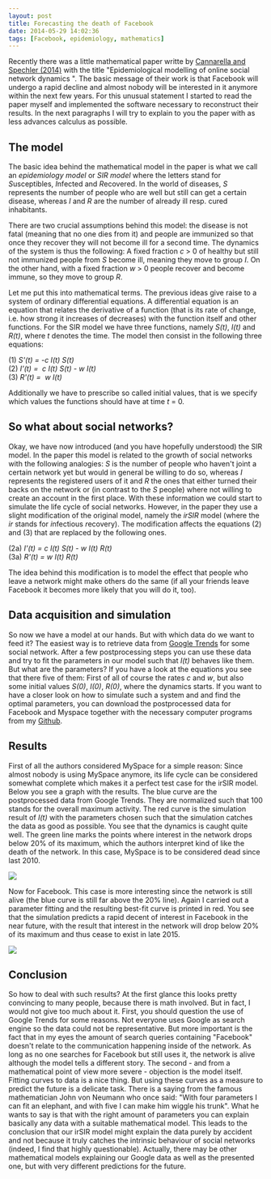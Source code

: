 ```yaml
---
layout: post
title: Forecasting the death of Facebook
date: 2014-05-29 14:02:36
tags: [Facebook, epidemiology, mathematics]
---
```


Recently there was a little mathematical paper writte by [Cannarella and Spechler (2014)][CS14] with the title "Epidemiological modelling of online social network dynamics
". The basic message of their work is that Facebook will undergo a rapid decline and almost nobody will be interested in it anymore within the next few years. For this unusual statement I started to read the paper myself and implemented the software necessary to reconstruct their results. In the next paragraphs I will try to explain to you the paper with as less advances calculus as possible.

## The model

The basic idea behind the mathematical model in the paper is what we call an *epidemiology model* or *SIR model* where the letters stand for *S*usceptibles, *I*nfected and *R*ecovered. In the world of diseases, *S* represents the number of people who are well but still can get a certain disease, whereas *I* and *R* are the number of already ill resp. cured inhabitants.

There are two crucial assumptions behind this model: the disease is not fatal (meaning that no one dies from it) and people are immunized so that once they recover they will not become ill for a second time. The dynamics of the system is thus the following: A fixed fraction *c* > 0 of healthy but still not immunized people from *S* become ill, meaning they move to group *I*. On the other hand, with a fixed fraction *w* > 0 people recover and become immune, so they move to group *R*. 

Let me put this into mathematical terms. The previous ideas give raise to a system of ordinary differential equations. A differential equation is an equation that relates the derivative of a function (that is its rate of change, i.e. how strong it increases of decreases) with the function itself and other functions. For the SIR model we have three functions, namely *S(t)*, *I(t)* and *R(t)*, where *t* denotes the time. The model then consist in the following three equations:

(1) *S'(t) = -c I(t) S(t)*<br/>
(2) *I'(t) = &nbsp;c I(t) S(t) - w I(t)*<br/>
(3) *R'(t) = &nbsp;w I(t)*

Additionally we have to prescribe so called initial values, that is we specify which values the functions should have at time *t* = 0.

## So what about social networks?

Okay, we have now introduced (and you have hopefully understood) the SIR model. In the paper this model is related to the growth of social networks with the following analogies: *S* is the number of people who haven't joint a certain network yet but would in general be willing to do so, whereas *I* represents the registered users of it and *R* the ones that either turned their backs on the network or (in contrast to the *S* people) where not willing to create an account in the first place. With these information we could start to simulate the life cycle of social networks. However, in the paper they use a slight modification of the original model, namely the *irSIR* model (where the *ir* stands for *i*nfectious *r*ecovery). The modification affects the equations (2) and (3) that are replaced by the following ones.

(2a) *I'(t) = c I(t) S(t) - w I(t) R(t)*<br/>
(3a) *R'(t) = w I(t) R(t)*

The idea behind this modification is to model the effect that people who leave a network might make others do the same (if all your friends leave Facebook it becomes more likely that you will do it, too).

## Data acquisition and simulation

So now we have a model at our hands. But with which data do we want to feed it? The easiest way is to retrieve data from [Google Trends][googletrends] for some social network. After a few postprocessing steps you can use these data and try to fit the parameters in our model such that *I(t)* behaves like them. But what are the parameters? If you have a look at the equations you see that there five of them: First of all of course the rates *c* and *w*, but also some initial values *S(0)*, *I(0)*, *R(0)*, where the dynamics starts. If you want to have a closer look on how to simulate such a system and and find the optimal parameters, you can download the postprocessed data for Facebook and Myspace together with the necessary computer programs from my [Github][github-social].

## Results

First of all the authors considered MySpace for a simple reason: Since almost nobody is using MySpace anymore, its life cycle can be considered somewhat complete which makes it a perfect test case for the irSIR model. Below you see a graph with the results. The blue curve are the postprocessed data from Google Trends. They are normalized such that 100 stands for the overall maximum activity. The red curve is the simulation result of *I(t)* with the parameters chosen such that the simulation catches the data as good as possible. You see that the dynamics is caught quite well. The green line marks the points where interest in the network drops below 20% of its maximum, which the authors interpret kind of like the death of the network. In this case, MySpace is to be considered dead since last 2010.

![][myspace]

Now for Facebook. This case is more interesting since the network is still alive (the blue curve is still far above the 20% line). Again I carried out a parameter fitting and the resulting best-fit curve is printed in red. You see that the simulation predicts a rapid decent of interest in Facebook in the near future, with the result that interest in the network will drop below 20% of its maximum and thus cease to exist in late 2015.

![][facebook]

## Conclusion

So how to deal with such results? At the first glance this looks pretty convincing to many people, because there is math involved. But in fact, I would not give too much about it. First, you should question the use of Google Trends for some reasons. Not everyone uses Google as search engine so the data could not be representative. But more important is the fact that in my eyes the amount of search queries containing "Facebook" doesn't relate to the communication happening inside of the network. As long as no one searches for Facebook but still uses it, the network is alive although the model tells a different story. The second - and from a mathematical point of view more severe - objection is the model itself. Fitting curves to data is a nice thing. But using these curves as a measure to predict the future is a delicate task. There is a saying from the famous mathematician John von Neumann who once said: "With four parameters I can fit an elephant, and with five I can make him wiggle his trunk". What he wants to say is that with the right amount of parameters you can explain basically any data with a suitable mathematical model. This leads to the conclusion that our irSIR model might explain the data purely by accident and not because it truly catches the intrinsic behaviour of social networks (indeed, I find that highly questionable). Actually, there may be other mathematical models explaining our Google data as well as the presented one, but with very different predictions for the future.


[CS14]: http://arxiv.org/pdf/1401.4208v1.pdf
[facebook]: /media/images/facebook.png
[github-social]: https://github.com/michaelschaefer/social-network-modelling
[googletrends]: http://trends.google.com/trends/
[myspace]: /media/images/myspace.svg
